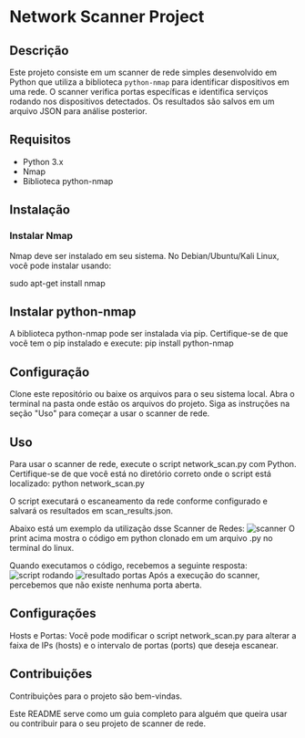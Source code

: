 # Network Scanner Project

## Descrição
Este projeto consiste em um scanner de rede simples desenvolvido em Python que utiliza a biblioteca `python-nmap` para identificar dispositivos em uma rede. O scanner verifica portas específicas e identifica serviços rodando nos dispositivos detectados. Os resultados são salvos em um arquivo JSON para análise posterior.

## Requisitos
- Python 3.x
- Nmap
- Biblioteca python-nmap

## Instalação

### Instalar Nmap
Nmap deve ser instalado em seu sistema. No Debian/Ubuntu/Kali Linux, você pode instalar usando:

sudo apt-get install nmap

## Instalar python-nmap
A biblioteca python-nmap pode ser instalada via pip. Certifique-se de que você tem o pip instalado e execute:
pip install python-nmap

## Configuração
Clone este repositório ou baixe os arquivos para o seu sistema local.
Abra o terminal na pasta onde estão os arquivos do projeto.
Siga as instruções na seção "Uso" para começar a usar o scanner de rede.

## Uso
Para usar o scanner de rede, execute o script network_scan.py com Python. Certifique-se de que você está no diretório correto onde o script está localizado:
python network_scan.py

O script executará o escaneamento da rede conforme configurado e salvará os resultados em scan_results.json.

Abaixo está um exemplo da utilização dsse Scanner de Redes:
![scanner](https://github.com/user-attachments/assets/5c65e70a-3fb0-4330-b6b0-f59e73312f39)
O print acima mostra o código em python clonado em um arquivo .py no terminal do linux.

Quando executamos o código, recebemos a seguinte resposta:
![script rodando](https://github.com/user-attachments/assets/f4f3858f-907f-4d55-a050-3cd23e309c1d)
![resultado portas](https://github.com/user-attachments/assets/c3e7f471-fda8-4f9f-98f0-0d687cb406f7)
Após a execução do scanner, percebemos que não existe nenhuma porta aberta.  

## Configurações
Hosts e Portas: Você pode modificar o script network_scan.py para alterar a faixa de IPs (hosts) e o intervalo de portas (ports) que deseja escanear.

## Contribuições
Contribuições para o projeto são bem-vindas.

Este README serve como um guia completo para alguém que queira usar ou contribuir para o seu projeto de scanner de rede.
